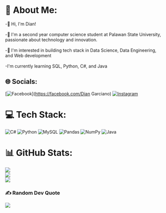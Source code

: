 # 💫 About Me:
-👋 Hi, I'm Dian!<br><br>-👀 I'm a second year computer science student at Palawan State University, passionate about technology and innovation.<br><br>-🌱 I'm interested in building tech stack in Data Science, Data Engineering, and Web development<br><br>-I'm currently learning SQL, Python, C#, and Java


## 🌐 Socials:
[![Facebook](https://img.shields.io/badge/Facebook-%231877F2.svg?logo=Facebook&logoColor=white)](https://facebook.com/Dian Garciano) [![Instagram](https://img.shields.io/badge/Instagram-%23E4405F.svg?logo=Instagram&logoColor=white)](https://instagram.com/dzaIyanne_) 

# 💻 Tech Stack:
![C#](https://img.shields.io/badge/c%23-%23239120.svg?style=for-the-badge&logo=csharp&logoColor=white) ![Python](https://img.shields.io/badge/python-3670A0?style=for-the-badge&logo=python&logoColor=ffdd54) ![MySQL](https://img.shields.io/badge/mysql-4479A1.svg?style=for-the-badge&logo=mysql&logoColor=white) ![Pandas](https://img.shields.io/badge/pandas-%23150458.svg?style=for-the-badge&logo=pandas&logoColor=white) ![NumPy](https://img.shields.io/badge/numpy-%23013243.svg?style=for-the-badge&logo=numpy&logoColor=white) ![Java](https://img.shields.io/badge/java-%23ED8B00.svg?style=for-the-badge&logo=openjdk&logoColor=white)
# 📊 GitHub Stats:
![](https://github-readme-stats.vercel.app/api?username=mosshead19&theme=dark&hide_border=false&include_all_commits=false&count_private=false)<br/>
![](https://github-readme-streak-stats.herokuapp.com/?user=mosshead19&theme=dark&hide_border=false)<br/>
![](https://github-readme-stats.vercel.app/api/top-langs/?username=mosshead19&theme=dark&hide_border=false&include_all_commits=false&count_private=false&layout=compact)

### ✍️ Random Dev Quote
![](https://quotes-github-readme.vercel.app/api?type=vetical&theme=radical)

<!-- Proudly created with GPRM ( https://gprm.itsvg.in ) -->
